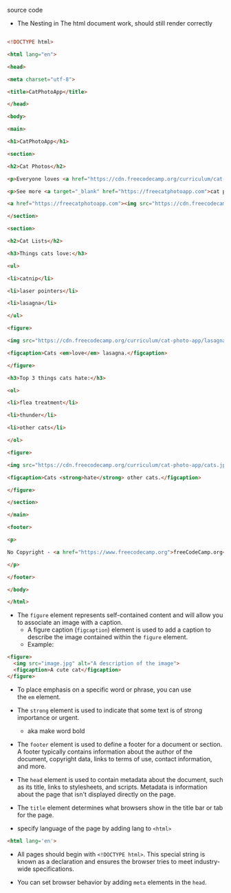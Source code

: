 
source code
- The Nesting in The html document work, should still render correctly
```html

<!DOCTYPE html>

<html lang="en">

<head>

<meta charset="utf-8">

<title>CatPhotoApp</title>

</head>

<body>

<main>

<h1>CatPhotoApp</h1>

<section>

<h2>Cat Photos</h2>

<p>Everyone loves <a href="https://cdn.freecodecamp.org/curriculum/cat-photo-app/running-cats.jpg">cute cats</a> online!</p>

<p>See more <a target="_blank" href="https://freecatphotoapp.com">cat photos</a> in our gallery.</p>

<a href="https://freecatphotoapp.com"><img src="https://cdn.freecodecamp.org/curriculum/cat-photo-app/relaxing-cat.jpg" alt="A cute orange cat lying on its back."></a>

</section>

<section>

<h2>Cat Lists</h2>

<h3>Things cats love:</h3>

<ul>

<li>catnip</li>

<li>laser pointers</li>

<li>lasagna</li>

</ul>

<figure>

<img src="https://cdn.freecodecamp.org/curriculum/cat-photo-app/lasagna.jpg" alt="A slice of lasagna on a plate.">

<figcaption>Cats <em>love</em> lasagna.</figcaption>

</figure>

<h3>Top 3 things cats hate:</h3>

<ol>

<li>flea treatment</li>

<li>thunder</li>

<li>other cats</li>

</ol>

<figure>

<img src="https://cdn.freecodecamp.org/curriculum/cat-photo-app/cats.jpg" alt="Five cats looking around a field.">

<figcaption>Cats <strong>hate</strong> other cats.</figcaption>

</figure>

</section>

</main>

<footer>

<p>

No Copyright - <a href="https://www.freecodecamp.org">freeCodeCamp.org</a>

</p>

</footer>

</body>

</html>

```


* The `figure` element represents self-contained content and will allow you to associate an image with a caption.
	- A figure caption (`figcaption`) element is used to add a caption to describe the image contained within the `figure` element.
	- Example:
```html
<figure>
  <img src="image.jpg" alt="A description of the image">
  <figcaption>A cute cat</figcaption>
</figure>
```

- To place emphasis on a specific word or phrase, you can use the `em` element.
- The `strong` element is used to indicate that some text is of strong importance or urgent.
	- aka make word bold

- The `footer` element is used to define a footer for a document or section. A footer typically contains information about the author of the document, copyright data, links to terms of use, contact information, and more.
- The `head` element is used to contain metadata about the document, such as its title, links to stylesheets, and scripts. Metadata is information about the page that isn't displayed directly on the page.

- The `title` element determines what browsers show in the title bar or tab for the page.


- specify language of the page by adding lang to `<html>`
```html
<html lang='en'>
```


- All pages should begin with `<!DOCTYPE html>`. This special string is known as a declaration and ensures the browser tries to meet industry-wide specifications.

- You can set browser behavior by adding `meta` elements in the `head`.






